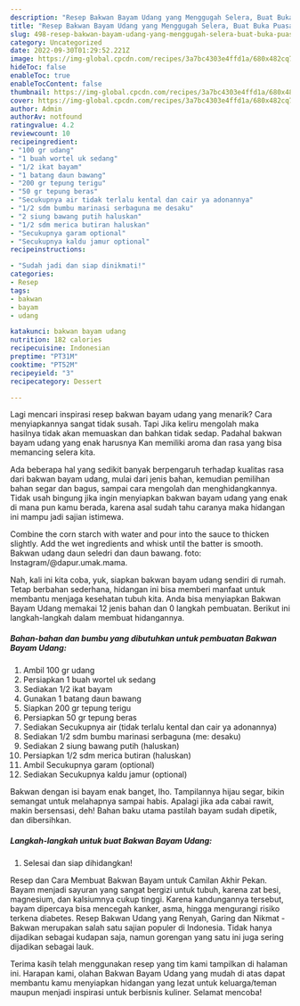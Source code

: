 ```yaml
---
description: "Resep Bakwan Bayam Udang yang Menggugah Selera, Buat Buka Puasa Lezat"
title: "Resep Bakwan Bayam Udang yang Menggugah Selera, Buat Buka Puasa Lezat"
slug: 498-resep-bakwan-bayam-udang-yang-menggugah-selera-buat-buka-puasa-lezat
category: Uncategorized
date: 2022-09-30T01:29:52.221Z
image: https://img-global.cpcdn.com/recipes/3a7bc4303e4ffd1a/680x482cq70/bakwan-bayam-udang-foto-resep-utama.jpg
hideToc: false
enableToc: true
enableTocContent: false
thumbnail: https://img-global.cpcdn.com/recipes/3a7bc4303e4ffd1a/680x482cq70/bakwan-bayam-udang-foto-resep-utama.jpg
cover: https://img-global.cpcdn.com/recipes/3a7bc4303e4ffd1a/680x482cq70/bakwan-bayam-udang-foto-resep-utama.jpg
author: Admin
authorAv: notfound
ratingvalue: 4.2
reviewcount: 10
recipeingredient:
- "100 gr udang"
- "1 buah wortel uk sedang"
- "1/2 ikat bayam"
- "1 batang daun bawang"
- "200 gr tepung terigu"
- "50 gr tepung beras"
- "Secukupnya air tidak terlalu kental dan cair ya adonannya"
- "1/2 sdm bumbu marinasi serbaguna me desaku"
- "2 siung bawang putih haluskan"
- "1/2 sdm merica butiran haluskan"
- "Secukupnya garam optional"
- "Secukupnya kaldu jamur optional"
recipeinstructions:

- "Sudah jadi dan siap dinikmati!"
categories:
- Resep
tags:
- bakwan
- bayam
- udang

katakunci: bakwan bayam udang 
nutrition: 182 calories
recipecuisine: Indonesian
preptime: "PT31M"
cooktime: "PT52M"
recipeyield: "3"
recipecategory: Dessert

---
```



Lagi mencari inspirasi resep bakwan bayam udang yang menarik? Cara menyiapkannya sangat tidak susah. Tapi Jika keliru mengolah maka hasilnya tidak akan memuaskan dan bahkan tidak sedap. Padahal bakwan bayam udang yang enak harusnya Kan memiliki aroma dan rasa yang bisa memancing selera kita.


Ada beberapa hal yang sedikit banyak berpengaruh terhadap kualitas rasa dari bakwan bayam udang, mulai dari jenis bahan, kemudian pemilihan bahan segar dan bagus, sampai cara mengolah dan menghidangkannya. Tidak usah bingung jika ingin menyiapkan bakwan bayam udang yang enak di mana pun kamu berada, karena asal sudah tahu caranya maka hidangan ini mampu jadi sajian istimewa.

Combine the corn starch with water and pour into the sauce to thicken slightly. Add the wet ingredients and whisk until the batter is smooth. Bakwan udang daun seledri dan daun bawang. foto: Instagram/@dapur.umak.mama.


Nah, kali ini kita coba, yuk, siapkan bakwan bayam udang sendiri di rumah. Tetap berbahan sederhana, hidangan ini bisa memberi manfaat untuk membantu menjaga kesehatan tubuh kita. Anda bisa menyiapkan Bakwan Bayam Udang memakai 12 jenis bahan dan 0 langkah pembuatan. Berikut ini langkah-langkah dalam membuat hidangannya.

<!--inarticleads1-->

##### Bahan-bahan dan bumbu yang dibutuhkan untuk pembuatan Bakwan Bayam Udang:

1. Ambil 100 gr udang
1. Persiapkan 1 buah wortel uk sedang
1. Sediakan 1/2 ikat bayam
1. Gunakan 1 batang daun bawang
1. Siapkan 200 gr tepung terigu
1. Persiapkan 50 gr tepung beras
1. Sediakan Secukupnya air (tidak terlalu kental dan cair ya adonannya)
1. Sediakan 1/2 sdm bumbu marinasi serbaguna (me: desaku)
1. Sediakan 2 siung bawang putih (haluskan)
1. Persiapkan 1/2 sdm merica butiran (haluskan)
1. Ambil Secukupnya garam (optional)
1. Sediakan Secukupnya kaldu jamur (optional)


Bakwan dengan isi bayam enak banget, lho. Tampilannya hijau segar, bikin semangat untuk melahapnya sampai habis. Apalagi jika ada cabai rawit, makin bersensasi, deh! Bahan baku utama pastilah bayam sudah dipetik, dan dibersihkan. 

<!--inarticleads2-->

##### Langkah-langkah untuk buat Bakwan Bayam Udang:


1. Selesai dan siap dihidangkan!

Resep dan Cara Membuat Bakwan Bayam untuk Camilan Akhir Pekan. Bayam menjadi sayuran yang sangat bergizi untuk tubuh, karena zat besi, magnesium, dan kalsiumnya cukup tinggi. Karena kandungannya tersebut, bayam dipercaya bisa mencegah kanker, asma, hingga mengurangi risiko terkena diabetes. Resep Bakwan Udang yang Renyah, Garing dan Nikmat - Bakwan merupakan salah satu sajian populer di Indonesia. Tidak hanya dijadikan sebagai kudapan saja, namun gorengan yang satu ini juga sering dijadikan sebagai lauk. 

Terima kasih telah menggunakan resep yang tim kami tampilkan di halaman ini. Harapan kami, olahan Bakwan Bayam Udang yang mudah di atas dapat membantu kamu menyiapkan hidangan yang lezat untuk keluarga/teman maupun menjadi inspirasi untuk berbisnis kuliner. Selamat mencoba!
